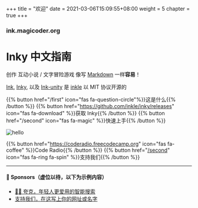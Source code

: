 +++
title = "欢迎"
date = 2021-03-06T15:09:55+08:00
weight = 5
chapter = true
+++

### ink.magicoder.org

# Inky 中文指南

创作 互动小说 / 文字冒险游戏 像写 [Markdown](https://www.zhihu.com/question/20409634) 一样**容易**！

 [Ink](https://github.com/inkle/ink), [Inky](https://github.com/inkle/inky), 以及 [Ink-unity](https://github.com/inkle/ink-unity-integration) 是 [inkle](https://www.inklestudios.com/ink) 以 MIT 协议开源的

{{% button href="/first" icon="fas fa-question-circle"%}}这是什么{{% /button %}}
{{% button href="https://github.com/inkle/inky/releases" icon="fas fa-download" %}}获取 Inky{{% /button %}}
{{% button href="/second" icon="fas fa-magic" %}}快速上手{{% /button %}}

![hello](/images/hello.jpg)

{{% button href="https://coderadio.freecodecamp.org" icon="fas fa-coffee" %}}Code Radio{{% /button %}}
{{% button href="[/second](https://afdian.net/@volfclub)" icon="fas fa-ring fa-spin" %}}支持我们{{% /button %}}

---

#### 📢 **Sponsors**（虚位以待，以下为示例内容）

-  [👨‍🚀 夸克，年轻人更爱用的智能搜索](https://www.myquark.cn)
-  [支持我们，在这写上你的网址或名字](https://afdian.net/@volfclub)



